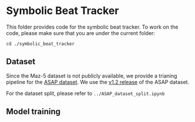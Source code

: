 # Symbolic Beat Tracker

This folder provides code for the symbolic beat tracker. To work on the code, please make sure that you are under the current folder:

    cd ./symbolic_beat_tracker

## Dataset

Since the Maz-5 dataset is not publicly available, we provide a trianing pipeline for the [ASAP dataset](https://github.com/fosfrancesco/asap-dataset). We use the [v1.2 release](https://github.com/fosfrancesco/asap-dataset/releases) of the ASAP dataset.

For the dataset split, please refer to `../ASAP_dataset_split.ipynb`

## Model training


